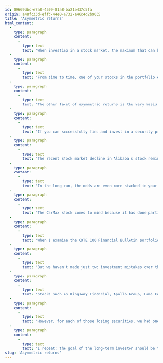 ```yaml
---
id: 89669dbc-e7a8-4599-81a8-ba21e437c5fa
origin: a48fc33d-effd-44e0-a732-a46c4d2b9035
title: 'Asymmetric returns'
html_content:
  -
    type: paragraph
    content:
      -
        type: text
        text: 'When investing in a stock market, the maximum that can be lost is 100%, while the potential gain is theoretically infinite. This is called the asymmetry of stock returns.'
  -
    type: paragraph
    content:
      -
        type: text
        text: "From time to time, one of your stocks in the portfolio experiences stock market hiccups – this is currently the case with Alibaba's stock in the COTE 100 Financial Bulletin portfolio. It is still too early to comment on the success or failure of our investment in Alibaba, but we must keep things in perspective: for each losing security, we will generally have a winning one and the value of this winning security could potentially be multiplied several times. Such a stock will compensate many times for the poor performance of a losing one."
  -
    type: paragraph
    content:
      -
        type: text
        text: 'The other facet of asymmetric returns is the very basis of the "value" investing philosophy. This consists of identifying securities whose price is significantly lower than the valuation an investor will conservatively make of them.'
  -
    type: paragraph
    content:
      -
        type: text
        text: 'If you can successfully find and invest in a security priced at, say, $50 while you value it at $75, your future returns will become even more asymmetric. By buying this security at a discount of more than 30% of your appraisal of its intrinsic value, you are giving yourself a comfortable margin of safety. Thus, if you have made a mistake in your valuation of the security in question, your risk of loss should be limited by this margin of safety. On the other hand, if you are right, your earning potential is substantial and amplified by the attractive price you will have paid.'
  -
    type: paragraph
    content:
      -
        type: text
        text: "The recent stock market decline in Alibaba's stock reminds me of a situation we faced shortly after purchasing Booking Holdings stock on behalf of our private wealth management clients. In late February 2020, we acquired our first shares of this company operating various electronic platforms for travel and accommodation at a price of approximately $1,680. By then, the coronavirus had started to spread internationally, but government containment measures had yet to be enacted. At the time of our acquisition, the share price had already fallen by nearly 20% and seemed attractive to us. In addition, our valuation of approximately $2,000 per share gave us an attractive margin of safety in case we made a valuation error. As a matter of fact, we had underestimated the drastic intervention of governments to counter the coronavirus. A month later, our customers were recording a 30% paper loss. Nevertheless, confident in our assessment of the stock and the quality of the company's business model, we kept our shares and were still able to sell them in January 2021 at a price of almost $2,200 (in our opinion, the pandemic was changing the long-term outlook for the tourism industry)."
  -
    type: paragraph
    content:
      -
        type: text
        text: 'In the long run, the odds are even more stacked in your favour if the stock you bought is from a quality company. In a way, the securities of such companies will forgive many initial valuation errors, provided time is allowed to take its course.'
  -
    type: paragraph
    content:
      -
        type: text
        text: "The CarMax stock comes to mind because it has done particularly well on the stock market in recent months. We recommended and acquired this used car retailer’s stock in May 2014 at close to US$43.50. However, almost two years later, it had returned to about the same price. Then, in the fall of the markets in March 2020, during the COVID-19 pandemic, the stock fell to nearly US$54.00, not much more than the price we paid six years earlier! Today, CarMax stock is trading at US$130, around three times the original price paid for the stock in 2014. More importantly, the company's earnings per share have risen from US$2.93 in 2014 (its fiscal year ends in February) to US$6.92 in the past 12 months."
  -
    type: paragraph
    content:
      -
        type: text
        text: 'When I examine the COTE 100 Financial Bulletin portfolio, the concept of asymmetric returns jumps out at me. Of the 23 stocks in the portfolio, only two showed a drop in relation to our purchase cost, while twelve gave us returns of at least 100% and, in a few cases, well above 100% (our best investment has given us a return of 4,836% since January 2002; do you know which one?).'
  -
    type: paragraph
    content:
      -
        type: text
        text: "But we haven't made just two investment mistakes over these many years! On the contrary, we acquired many securities which turned out to be very bad investments. I am thinking in particular of"
  -
    type: paragraph
    content:
      -
        type: text
        text: 'stocks such as Kingsway Financial, Apollo Group, Home Capital Group, Semi-Tech, Maxar… The list goes on.'
  -
    type: paragraph
    content:
      -
        type: text
        text: 'However, for each of those losing securities, we had one or two that were big winners and made up for the losses several times over. Securities such as Couche-Tard, CGI, Canadian National, Dollar General, Visa, Enghouse Systems or CarMax. It is these securities, along with others that we no longer have in our portfolio, that have enabled the COTE 100 Financial Bulletin portfolio to post an annual compound return of 12.0% since 1988.'
  -
    type: paragraph
    content:
      -
        type: text
        text: 'I repeat: the goal of the long-term investor should be to invest in quality companies at a reasonable price, thus providing a comfortable margin of safety, and to hold them for many years. For this investor, the odds are stacked in his favour.'
slug: 'Asymmetric returns'
---
```

